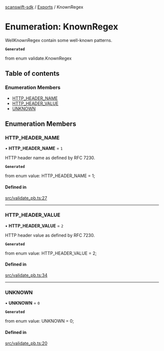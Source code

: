 [scanswift-sdk](../README.md) / [Exports](../modules.md) / KnownRegex

# Enumeration: KnownRegex

WellKnownRegex contain some well-known patterns.

**`Generated`**

from enum validate.KnownRegex

## Table of contents

### Enumeration Members

- [HTTP\_HEADER\_NAME](KnownRegex.md#http_header_name)
- [HTTP\_HEADER\_VALUE](KnownRegex.md#http_header_value)
- [UNKNOWN](KnownRegex.md#unknown)

## Enumeration Members

### HTTP\_HEADER\_NAME

• **HTTP\_HEADER\_NAME** = ``1``

HTTP header name as defined by RFC 7230.

**`Generated`**

from enum value: HTTP_HEADER_NAME = 1;

#### Defined in

[src/validate_pb.ts:27](https://github.com/TCUBEAI-TECHNOLOGIES-PRIVATE-LIMITED/ts-sdk/blob/85a94f2/src/validate_pb.ts#L27)

___

### HTTP\_HEADER\_VALUE

• **HTTP\_HEADER\_VALUE** = ``2``

HTTP header value as defined by RFC 7230.

**`Generated`**

from enum value: HTTP_HEADER_VALUE = 2;

#### Defined in

[src/validate_pb.ts:34](https://github.com/TCUBEAI-TECHNOLOGIES-PRIVATE-LIMITED/ts-sdk/blob/85a94f2/src/validate_pb.ts#L34)

___

### UNKNOWN

• **UNKNOWN** = ``0``

**`Generated`**

from enum value: UNKNOWN = 0;

#### Defined in

[src/validate_pb.ts:20](https://github.com/TCUBEAI-TECHNOLOGIES-PRIVATE-LIMITED/ts-sdk/blob/85a94f2/src/validate_pb.ts#L20)
